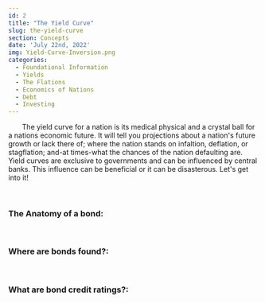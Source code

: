 ```yaml
---
id: 2
title: "The Yield Curve"
slug: the-yield-curve
section: Concepts
date: 'July 22nd, 2022'
img: Yield-Curve-Inversion.png
categories:
  - Foundational Information
  - Yields
  - The Flations
  - Economics of Nations
  - Debt
  - Investing
---
```


<p>&nbsp;&nbsp;&nbsp;&nbsp;&nbsp;&nbsp; The yield curve for a nation is its medical physical and a crystal ball for a nations economic future. It will tell you projections about a nation's future growth or lack there of; where the nation stands on infaltion, deflation, or stagflation; and-at times-what the chances of the nation defaulting are. Yield curves are exclusive to governments and can be influenced by central banks. This influence can be beneficial or it can be disasterous. Let's get into it!</p>

<!--more-->

<br>

### The Anatomy of a bond:

<br>

### Where are bonds found?:

<br>

### What are bond credit ratings?:
